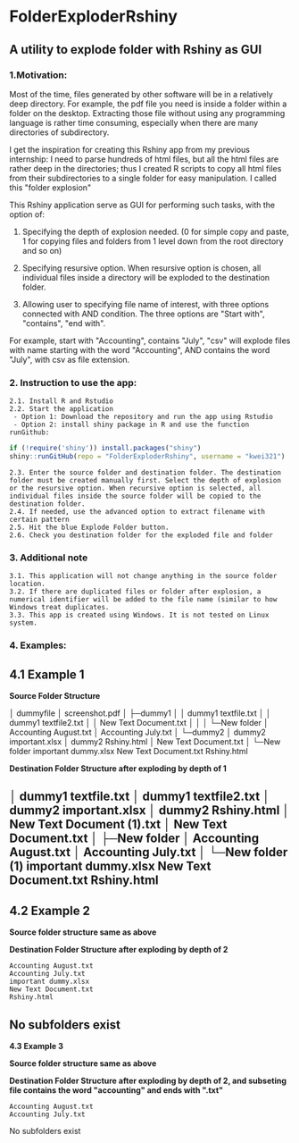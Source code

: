 # FolderExploderRshiny

## A utility to explode folder with Rshiny as GUI

### 1.Motivation:
Most of the time, files generated by other software will be in a relatively deep directory. For example, the pdf file you need is inside a folder within a folder on the desktop. Extracting those file without using any programming language is rather time consuming, especially when there are many directories of subdirectory.

I get the inspiration for creating this Rshiny app from my previous internship: I need to parse hundreds of html files, but all the html files are rather deep in the directories; thus I created R scripts to copy all html files from their subdirectories to a single folder for easy manipulation. I called this "folder explosion"

This Rshiny application serve as GUI for performing such tasks, with the option of:

1. Specifying the depth of explosion needed. (0 for simple copy and paste, 1 for copying files and folders from 1 level down from the root directory and so on)

2. Specifying resursive option. When resursive option is chosen, all individual files inside a directory will be exploded to the destination folder.

3. Allowing user to specifying file name of interest, with three options connected with AND condition. The three options are "Start with", "contains", "end with".

For example, start with "Accounting", contains "July", "csv" will explode files with name starting with the word "Accounting", AND contains the word "July", with csv as file extension.


### 2. Instruction to use the app:
	2.1. Install R and Rstudio
	2.2. Start the application
	 - Option 1: Download the repository and run the app using Rstudio
	 - Option 2: install shiny package in R and use the function runGithub:

```r
if (!require('shiny')) install.packages("shiny")
shiny::runGitHub(repo = "FolderExploderRshiny", username = "kwei321")
```
	 
	2.3. Enter the source folder and destination folder. The destination folder must be created manually first. Select the depth of explosion or the resursive option. When recursive option is selected, all individual files inside the source folder will be copied to the destination folder.  
	2.4. If needed, use the advanced option to extract filename with certain pattern
	2.5. Hit the blue Explode Folder button. 
	2.6. Check you destination folder for the exploded file and folder
	
	
### 3. Additional note
	3.1. This application will not change anything in the source folder location. 
	3.2. If there are duplicated files or folder after explosion, a numerical identifier will be added to the file name (similar to how Windows treat duplicates.
	3.3. This app is created using Windows. It is not tested on Linux system. 

### 4. Examples: 
**4.1 Example 1**
-----------------------------------------------------------------------

**Source Folder Structure**

│  dummyfile
│  screenshot.pdf
│
├─dummy1
│  │  dummy1 textfile.txt
│  │  dummy1 textfile2.txt
│  │  New Text Document.txt
│  │
│  └─New folder
│          Accounting August.txt
│          Accounting July.txt
│
└─dummy2
    │  dummy2 important.xlsx
    │  dummy2 Rshiny.html
    │  New Text Document.txt
    │
    └─New folder
            important dummy.xlsx
            New Text Document.txt
            Rshiny.html
	    
**Destination Folder Structure after exploding by depth of 1**

│  dummy1 textfile.txt
│  dummy1 textfile2.txt
│  dummy2 important.xlsx
│  dummy2 Rshiny.html
│  New Text Document (1).txt
│  New Text Document.txt
│
├─New folder
│      Accounting August.txt
│      Accounting July.txt
│
└─New folder (1)
        important dummy.xlsx
        New Text Document.txt
        Rshiny.html
-----------------------------------------------------------------------

**4.2 Example 2**
-----------------------------------------------------------------------
**Source folder structure same as above**
	
**Destination Folder Structure after exploding by depth of 2**

    Accounting August.txt
    Accounting July.txt
    important dummy.xlsx
    New Text Document.txt
    Rshiny.html

No subfolders exist
-----------------------------------------------------------------------

**4.3 Example 3**

**Source folder structure same as above**

**Destination Folder Structure after exploding by depth of 2, and subseting file contains the word "accounting" and ends with ".txt"**

    Accounting August.txt
    Accounting July.txt

No subfolders exist


